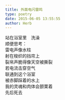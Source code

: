 ```yaml
---  
title: 外面电闪雷鸣  
type: poetry  
date: 2015-06-05 13:55:55  
author: Herb    
---  
```

站在浴室里　洗澡    
顺便思考：    
雷电声像水柱    
射在梭织的挡帘上    
裂帛声脆得像天空被撕裂    
若电流击穿空气    
联通到这个浴室    
被赤脚踩着的水上    
我的灵魂和肉体会颤栗着    
先后死去